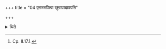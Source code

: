 +++
title = "04 एतज्जपित्वा स्रुचावादापयति"

+++

<details><summary>थिते</summary>

4. After having muttered this he makes the Adhvaryu to hold both the ladles.[^1]  

[^1]: Cp. II.17.1. 
</details>
